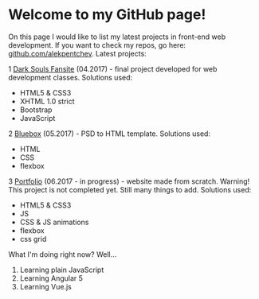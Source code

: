 # Welcome to my GitHub page!

On this page I would like to list my latest projects in front-end web development. If you want to check my repos, go here: [github.com/alekpentchev](https://github.com/alekpentchev).
Latest projects:

1 [Dark Souls Fansite](http://alekpentchev.github.io/dark-souls-fansite/mainPage.html) (04.2017) - final project developed for web development classes. Solutions used:
- HTML5 & CSS3
- XHTML 1.0 strict
- Bootstrap
- JavaScript

2 [Bluebox](http://alekpentchev.github.io/bluebox-psd/index.html) (05.2017) -  PSD to HTML template.
Solutions used:
- HTML
- CSS
- flexbox

3 [Portfolio](http://alekpentchev.github.io/portfolio/portfolio) (06.2017 - in progress) - website made from scratch.
Warning! This project is not completed yet. Still many things to add.
Solutions used:
- HTML5 & CSS3
- JS
- CSS & JS animations
- flexbox
- css grid

What I'm doing right now? Well...
1. Learning plain JavaScript 
2. Learning Angular 5
3. Learning Vue.js
